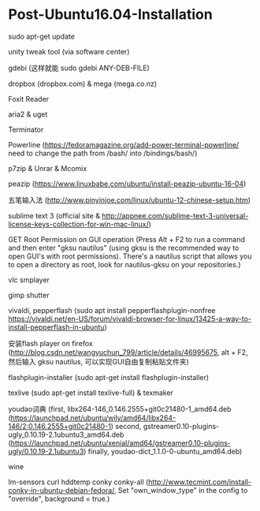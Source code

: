 # Post-Ubuntu16.04-Installation

sudo apt-get update

unity tweak tool (via software center)

gdebi (这样就能 sudo gdebi ANY-DEB-FILE)

dropbox (dropbox.com) & mega (mega.co.nz)

Foxit Reader

aria2 & uget

Terminator

Powerline (https://fedoramagazine.org/add-power-terminal-powerline/ need to change the path from /bash/ into /bindings/bash/)

p7zip & Unrar & Mcomix

peazip (https://www.linuxbabe.com/ubuntu/install-peazip-ubuntu-16-04)

五笔输入法 (http://www.pinyinjoe.com/linux/ubuntu-12-chinese-setup.htm)

sublime text 3 (official site & http://appnee.com/sublime-text-3-universal-license-keys-collection-for-win-mac-linux/)

GET Root Permission on GUI operation (Press Alt + F2 to run a command and then enter "gksu nautilus" (using gksu is the recommended way to open GUI's with root permissions). There's a nautilus script that allows you to open a directory as root, look for nautilus-gksu on your repositories.)

vlc smplayer

gimp shutter

vivaldi, pepperflash (sudo apt install pepperflashplugin-nonfree https://vivaldi.net/en-US/forum/vivaldi-browser-for-linux/13425-a-way-to-install-pepperflash-in-ubuntu)

安装flash player on firefox (http://blog.csdn.net/wangyuchun_799/article/details/46995675, alt + F2, 然后输入 gksu nautilus, 可以实现GUI自由复制粘贴文件夹)

flashplugin-installer (sudo apt-get install flashplugin-installer)

texlive (sudo apt-get install texlive-full) & texmaker

youdao词典 (first, libx264-146_0.146.2555+git0c21480-1_amd64.deb (https://launchpad.net/ubuntu/wily/amd64/libx264-146/2:0.146.2555+git0c21480-1) second, gstreamer0.10-plugins-ugly_0.10.19-2.1ubuntu3_amd64.deb (https://launchpad.net/ubuntu/xenial/amd64/gstreamer0.10-plugins-ugly/0.10.19-2.1ubuntu3) finally, youdao-dict_1.1.0-0-ubuntu_amd64.deb)

wine

lm-sensors curl hddtemp conky conky-all (http://www.tecmint.com/install-conky-in-ubuntu-debian-fedora/, Set "own_window_type" in the config to "override", background = true.)



